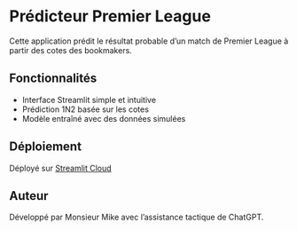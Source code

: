 # Prédicteur Premier League

Cette application prédit le résultat probable d’un match de Premier League à partir des cotes des bookmakers.

## Fonctionnalités
- Interface Streamlit simple et intuitive
- Prédiction 1N2 basée sur les cotes
- Modèle entraîné avec des données simulées

## Déploiement
Déployé sur [Streamlit Cloud](https://streamlit.io/cloud)

## Auteur
Développé par Monsieur Mike avec l’assistance tactique de ChatGPT.
